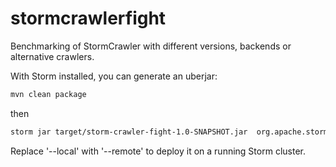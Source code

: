 # stormcrawlerfight
Benchmarking of StormCrawler with different versions, backends or alternative crawlers.

With Storm installed, you can generate an uberjar:

``` sh
mvn clean package
```

then 

``` sh
storm jar target/storm-crawler-fight-1.0-SNAPSHOT.jar  org.apache.storm.flux.Flux --local crawler.flux
```

Replace '--local' with '--remote' to deploy it on a running Storm cluster.

